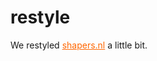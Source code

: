 <!--
  id: 226
  date: 2006-02-08
  modified: 2006-02-08
  slug: restyle
  type: post
  excerpt: <p>We restyled shapers.nl a little bit.</p>
  categories: admin
  tags: 
  inCv: 
  inPortfolio: 
  dateFrom: 
  dateTo: 
-->

# restyle

<p>We restyled <a href="http://www.shapers.nl/" alt="shapers" target="_blank" style="color:#f60;">shapers.nl</a> a little bit.</p>
